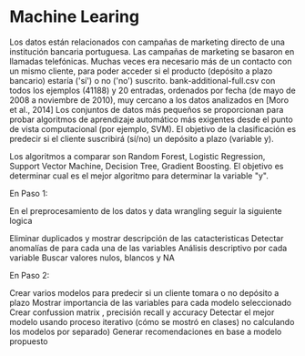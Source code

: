 # Machine Learing 
Los datos están relacionados con campañas de marketing directo de una institución bancaria portuguesa. Las campañas de marketing se basaron en llamadas telefónicas. Muchas veces era necesario más de un contacto con un mismo cliente, para poder acceder si el producto (depósito a plazo bancario) estaría ('sí') o no ('no') suscrito.
bank-additional-full.csv con todos los ejemplos (41188) y 20 entradas, ordenados por fecha (de mayo de 2008 a noviembre de 2010), muy cercano a los datos analizados en [Moro et al., 2014]
Los conjuntos de datos más pequeños se proporcionan para probar algoritmos de aprendizaje automático más exigentes desde el punto de vista computacional (por ejemplo, SVM). El objetivo de la clasificación es predecir si el cliente suscribirá (sí/no) un depósito a plazo (variable y).

Los algoritmos a comparar son Random Forest, Logistic Regression, Support Vector Machine, Decision Tree, Gradient Boosting. El objetivo es determinar cual es el mejor algoritmo para determinar la variable "y".


En Paso 1:


En el preprocesamiento de los datos y data wrangling seguir la siguiente logica




Eliminar duplicados y mostrar descripción de las catacteristicas
Detectar anomalías de para cada una de las variables
Análisis descriptivo por cada variable
Buscar valores nulos, blancos y NA




En Paso 2:


Crear varios modelos para predecir si un cliente tomara o no depósito a plazo
Mostrar importancia de las variables para cada modelo seleccionado
Crear confussion matrix , precisión recall y accuracy
Detectar el mejor modelo usando proceso iterativo (cómo se mostró en clases) no calculando los modelos por separado)
Generar recomendaciones en base a modelo propuesto



